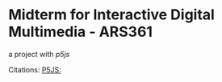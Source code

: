 # Midterm for Interactive Digital Multimedia - ARS361

a project with *p5js*


Citations:
[P5JS:](https://p5js.org/)
